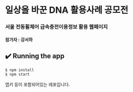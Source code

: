 # 일상을 바꾼 DNA 활용사례 공모전
### 서울 전동휠체어 급속충전이용정보 활용 웹페이지 
#### 참가자 : 강서하

## ✔️ Running the app

```bash
$ npm install
$ npm start
```

앱키 등이 포함되어있는 레포입니다.
